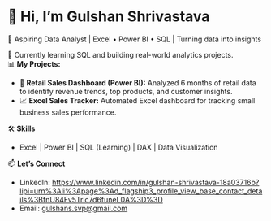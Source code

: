 # 👋 Hi, I’m Gulshan Shrivastava

🎯 Aspiring Data Analyst | Excel • Power BI • SQL | Turning data into insights

🌱 Currently learning SQL and building real-world analytics projects.  
📊 **My Projects:**
- 🛒 **Retail Sales Dashboard (Power BI):** Analyzed 6 months of retail data to identify revenue trends, top products, and customer insights.
- 📈 **Excel Sales Tracker:** Automated Excel dashboard for tracking small business sales performance.

🛠 **Skills**
- Excel | Power BI | SQL (Learning) | DAX | Data Visualization

📫 **Let’s Connect**
- LinkedIn: https://www.linkedin.com/in/gulshan-shrivastava-18a03716b?lipi=urn%3Ali%3Apage%3Ad_flagship3_profile_view_base_contact_details%3BfnU84Fv5Tric7d6funeL0A%3D%3D
- Email: gulshans.svp@gmail.com
  
